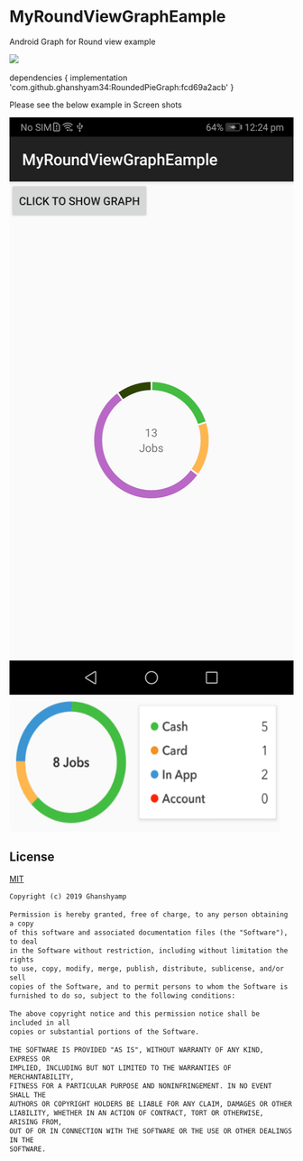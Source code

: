 # MyRoundViewGraphEample
Android Graph for Round view example

[![](https://jitpack.io/v/ghanshyam34/RoundedPieGraph.svg)](https://jitpack.io/#ghanshyam34/RoundedPieGraph)
   
   dependencies {
	        implementation 'com.github.ghanshyam34:RoundedPieGraph:fcd69a2acb'
	    }
  


Please see the below example in Screen shots


<img src="https://raw.githubusercontent.com/ghanshyam34/MyRoundViewGraphEample/master/graphlibs/src/main/assets/Screenshot_20190814_122437_com.myroundviewgrapheample.jpg" data-canonical-src="https://raw.githubusercontent.com/ghanshyam34/MyRoundViewGraphEample/master/graphlibs/src/main/assets/Screenshot_20190814_122437_com.myroundviewgrapheample.jpg" width="512" height="1024" />


<img src="https://raw.githubusercontent.com/ghanshyam34/MyRoundViewGraphEample/master/graphlibs/src/main/assets/2019-08-14_1227.png" data-canonical-src="https://raw.githubusercontent.com/ghanshyam34/MyRoundViewGraphEample/master/graphlibs/src/main/assets/2019-08-14_1227.png" width="480" height="240" />




## License
[MIT](https://github.com/ghanshyam34/MyRoundViewGraphEample/blob/master/LICENSE)
```
Copyright (c) 2019 Ghanshyamp

Permission is hereby granted, free of charge, to any person obtaining a copy
of this software and associated documentation files (the "Software"), to deal
in the Software without restriction, including without limitation the rights
to use, copy, modify, merge, publish, distribute, sublicense, and/or sell
copies of the Software, and to permit persons to whom the Software is
furnished to do so, subject to the following conditions:

The above copyright notice and this permission notice shall be included in all
copies or substantial portions of the Software.

THE SOFTWARE IS PROVIDED "AS IS", WITHOUT WARRANTY OF ANY KIND, EXPRESS OR
IMPLIED, INCLUDING BUT NOT LIMITED TO THE WARRANTIES OF MERCHANTABILITY,
FITNESS FOR A PARTICULAR PURPOSE AND NONINFRINGEMENT. IN NO EVENT SHALL THE
AUTHORS OR COPYRIGHT HOLDERS BE LIABLE FOR ANY CLAIM, DAMAGES OR OTHER
LIABILITY, WHETHER IN AN ACTION OF CONTRACT, TORT OR OTHERWISE, ARISING FROM,
OUT OF OR IN CONNECTION WITH THE SOFTWARE OR THE USE OR OTHER DEALINGS IN THE
SOFTWARE.
```
